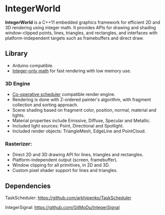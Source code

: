 # IntegerWorld

**IntegerWorld** is a C++11 embedded graphics framework for efficient 2D and 3D rendering using integer math. It provides APIs for drawing and shading window-clipped points, lines, triangles, and rectangles, and interfaces with platform-independent targets such as framebuffers and direct draw.


## Library
- Arduino compatible.
- [Integer-only math](https://github.com/GitMoDu/IntegerSignal) for fast rendering with low memory use.

### 3D Engine
- [Co-operative scheduler](https://github.com/arkhipenko/TaskScheduler) compatible render engine.
- Rendering is done with Z-ordered painter's algorithm, with fragment collection and sorting approach.
- Scene shading based on fragment color, position, normal, material and lights.
- Material properties include Emissive, Diffuse, Specular and Metallic.
- Included light sources: Point, Directional and Spotlight.
- Included render objects: TriangleMesh, EdgeLine and PointCloud.

### Rasterizer:
  - Direct 2D and 3D drawing API for lines, triangles and rectangles.
  - Platform-independent output (screen, framebuffer).
  - Window clipping for all primitives, in 2D and 3D.
  - Custom pixel shader support for lines and triangles.


## Dependencies
TaskScheduler: https://github.com/arkhipenko/TaskScheduler

IntegerSignal: https://github.com/GitMoDu/IntegerSignal


